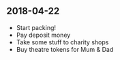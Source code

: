 ## 2018-04-22

 - Start packing!
 - Pay deposit money
 - Take some stuff to charity shops
 - Buy theatre tokens for Mum & Dad
